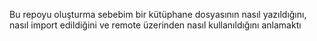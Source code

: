 Bu repoyu oluşturma sebebim bir kütüphane dosyasının nasıl yazıldığını, nasıl import edildiğini ve remote üzerinden nasıl kullanıldığını anlamaktı
